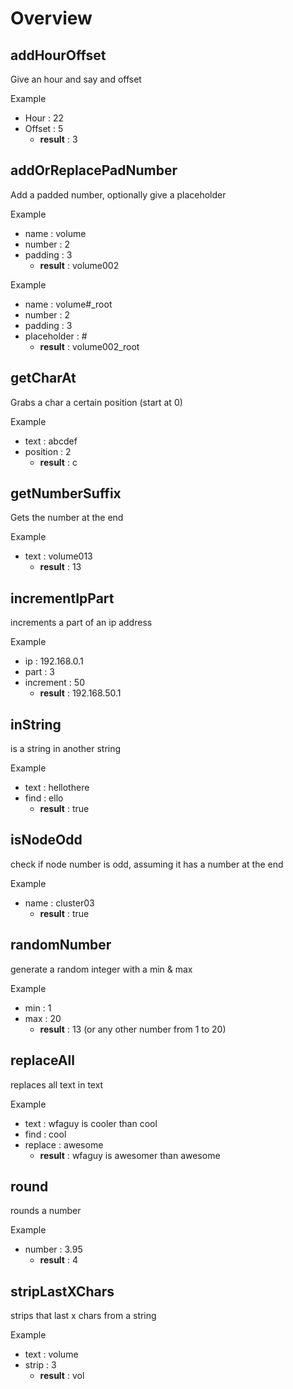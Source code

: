 # Overview

## addHourOffset

Give an hour and say and offset

Example
* Hour : 22
* Offset : 5
	* **result** :  3


## addOrReplacePadNumber

Add a padded number, optionally give a placeholder

Example
* name : volume
* number : 2
* padding : 3
	* **result** :  volume002

Example
* name : volume#_root
* number : 2
* padding : 3
* placeholder : #
	* **result** :  volume002_root

## getCharAt

Grabs a char a certain position (start at 0)

Example
* text : abcdef
* position : 2
	* **result** :  c

## getNumberSuffix

Gets the number at the end

Example
* text : volume013
	* **result** :  13
	
## incrementIpPart

increments a part of an ip address

Example
* ip : 192.168.0.1
* part : 3
* increment : 50
	* **result** :  192.168.50.1
		
## inString

is a string in another string

Example
* text : hellothere
* find : ello
	* **result** :  true
		
## isNodeOdd

check if node number is odd, assuming it has a number at the end

Example
* name : cluster03
	* **result** :  true
		
## randomNumber

generate a random integer with a min & max

Example
* min : 1
* max : 20
	* **result** :  13 (or any other number from 1 to 20)

## replaceAll

replaces all text in text

Example
* text : wfaguy is cooler than cool
* find : cool
* replace : awesome
	* **result** :  wfaguy is awesomer than awesome

## round

rounds a number

Example
* number : 3.95
	* **result** :  4
	
## stripLastXChars

strips that last x chars from a string

Example
* text : volume
* strip : 3
	* **result** :  vol



	

	

